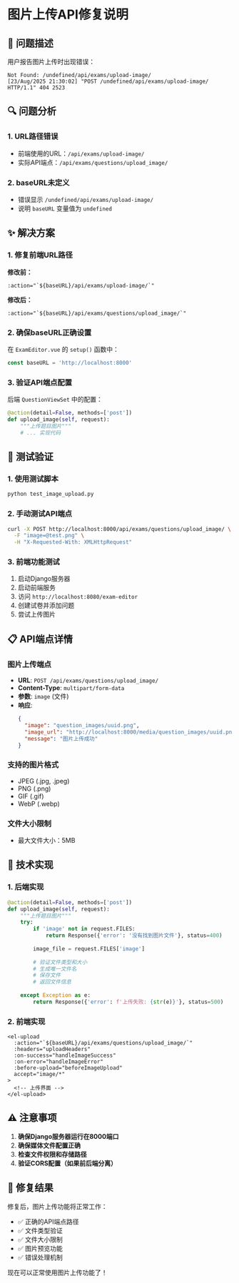 # 图片上传API修复说明

## 🎯 问题描述

用户报告图片上传时出现错误：
```
Not Found: /undefined/api/exams/upload-image/
[23/Aug/2025 21:30:02] "POST /undefined/api/exams/upload-image/ HTTP/1.1" 404 2523
```

## 🔍 问题分析

### 1. **URL路径错误**
- 前端使用的URL：`/api/exams/upload-image/`
- 实际API端点：`/api/exams/questions/upload_image/`

### 2. **baseURL未定义**
- 错误显示 `/undefined/api/exams/upload-image/`
- 说明 `baseURL` 变量值为 `undefined`

## ✨ 解决方案

### 1. **修复前端URL路径**

**修改前：**
```vue
:action="`${baseURL}/api/exams/upload-image/`"
```

**修改后：**
```vue
:action="`${baseURL}/api/exams/questions/upload_image/`"
```

### 2. **确保baseURL正确设置**

在 `ExamEditor.vue` 的 `setup()` 函数中：
```javascript
const baseURL = 'http://localhost:8000'
```

### 3. **验证API端点配置**

后端 `QuestionViewSet` 中的配置：
```python
@action(detail=False, methods=['post'])
def upload_image(self, request):
    """上传题目图片"""
    # ... 实现代码
```

## 🧪 测试验证

### 1. **使用测试脚本**
```bash
python test_image_upload.py
```

### 2. **手动测试API端点**
```bash
curl -X POST http://localhost:8000/api/exams/questions/upload_image/ \
  -F "image=@test.png" \
  -H "X-Requested-With: XMLHttpRequest"
```

### 3. **前端功能测试**
1. 启动Django服务器
2. 启动前端服务
3. 访问 `http://localhost:8080/exam-editor`
4. 创建试卷并添加问题
5. 尝试上传图片

## 📋 API端点详情

### 图片上传端点
- **URL**: `POST /api/exams/questions/upload_image/`
- **Content-Type**: `multipart/form-data`
- **参数**: `image` (文件)
- **响应**: 
  ```json
  {
    "image": "question_images/uuid.png",
    "image_url": "http://localhost:8000/media/question_images/uuid.png",
    "message": "图片上传成功"
  }
  ```

### 支持的图片格式
- JPEG (.jpg, .jpeg)
- PNG (.png)
- GIF (.gif)
- WebP (.webp)

### 文件大小限制
- 最大文件大小：5MB

## 🔧 技术实现

### 1. **后端实现**
```python
@action(detail=False, methods=['post'])
def upload_image(self, request):
    """上传题目图片"""
    try:
        if 'image' not in request.FILES:
            return Response({'error': '没有找到图片文件'}, status=400)
        
        image_file = request.FILES['image']
        
        # 验证文件类型和大小
        # 生成唯一文件名
        # 保存文件
        # 返回文件信息
        
    except Exception as e:
        return Response({'error': f'上传失败: {str(e)}'}, status=500)
```

### 2. **前端实现**
```vue
<el-upload
  :action="`${baseURL}/api/exams/questions/upload_image/`"
  :headers="uploadHeaders"
  :on-success="handleImageSuccess"
  :on-error="handleImageError"
  :before-upload="beforeImageUpload"
  accept="image/*"
>
  <!-- 上传界面 -->
</el-upload>
```

## ⚠️ 注意事项

1. **确保Django服务器运行在8000端口**
2. **确保媒体文件配置正确**
3. **检查文件权限和存储路径**
4. **验证CORS配置（如果前后端分离）**

## 🎉 修复结果

修复后，图片上传功能将正常工作：
- ✅ 正确的API端点路径
- ✅ 文件类型验证
- ✅ 文件大小限制
- ✅ 图片预览功能
- ✅ 错误处理机制

现在可以正常使用图片上传功能了！
